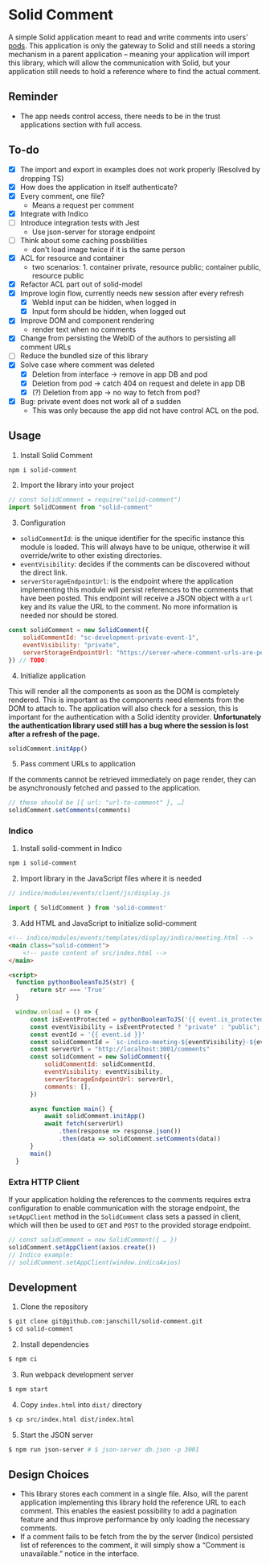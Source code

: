 # Solid Comment

A simple Solid application meant to read and write comments into users’ [pods](https://solidproject.org/users/get-a-pod).
This application is only the gateway to Solid and still needs a storing mechanism in a parent application – meaning your application will import this library, which will allow the communication with Solid, but your application still needs to hold a reference where to find the actual comment.

## Reminder

- The app needs control access, there needs to be in the trust applications section with full access.

## To-do

- [x] The import and export in examples does not work properly (Resolved by dropping TS)
- [x] How does the application in itself authenticate?
- [x] Every comment, one file?
  - Means a request per comment
- [x] Integrate with Indico
- [ ] Introduce integration tests with Jest
  - Use json-server for storage endpoint
- [ ] Think about some caching possbilities
  - don't load image twice if it is the same person
- [x] ACL for resource and container
  - two scenarios: 1. container private, resource public; container public, resource public
- [x] Refactor ACL part out of solid-model
- [x] Improve login flow, currently needs new session after every refresh
  - [x] WebId input can be hidden, when logged in
  - [x] Input form should be hidden, when logged out
- [x] Improve DOM and component rendering
  - render text when no comments
- [x] Change from persisting the WebID of the authors to persisting all comment URLs
- [ ] Reduce the bundled size of this library
- [x] Solve case where comment was deleted
  - [x] Deletion from interface -> remove in app DB and pod
  - [x] Deletion from pod -> catch 404 on request and delete in app DB
  - [x] (?) Deletion from app -> no way to fetch from pod?
- [x] Bug: private event does not work all of a sudden
  - This was only because the app did not have control ACL on the pod.

## Usage

1. Install Solid Comment

```bash
npm i solid-comment
```

2. Import the library into your project

```js
// const SolidComment = require("solid-comment")
import SolidComment from "solid-comment"
```

3. Configuration

* `solidCommentId`: is the unique identifier for the specific instance this module is loaded. This will always have to be unique, otherwise it will override/write to other existing directories.
* `eventVisibility`: decides if the comments can be discovered without the direct link.
* `serverStorageEndpointUrl`: is the endpoint where the application implementing this module will persist references to the comments that have been posted. This endpoint will receive a JSON object with a `url` key and its value the URL to the comment. No more information is needed nor should be stored.

```js
const solidComment = new SolidComment({
    solidCommentId: "sc-development-private-event-1",
    eventVisibility: "private",
    serverStorageEndpointUrl: "https://server-where-comment-urls-are-persisted"
}) // TODO:
```

4. Initialize application

This will render all the components as soon as the DOM is completely rendered. This is important as the components need elements from the DOM to attach to. The application will also check for a session, this is important for the authentication with a Solid identity provider. **Unfortunately the authentication library used still has a bug where the session is lost after a refresh of the page.**

```js
solidComment.initApp()
```

5. Pass comment URLs to application

If the comments cannot be retrieved immediately on page render, they can be asynchronously fetched and passed to the application.

```js
// these should be [{ url: "url-to-comment" }, …]
solidComment.setComments(comments)
```

### Indico

1. Install solid-comment in Indico

```bash
npm i solid-comment
```

2. Import library in the JavaScript files where it is needed

```js
// indico/modules/events/client/js/display.js

import { SolidComment } from 'solid-comment'
```

3. Add HTML and JavaScript to initialize solid-comment

```html
<!-- indico/modules/events/templates/display/indico/meeting.html -->
<main class="solid-comment">
    <!-- paste content of src/index.html -->
</main>

<script>
  function pythonBooleanToJS(str) {
      return str === 'True'
  }

  window.onload = () => {
      const isEventProtected = pythonBooleanToJS('{{ event.is_protected }}');
      const eventVisibility = isEventProtected ? "private" : "public";
      const eventId = '{{ event.id }}'
      const solidCommentId = `sc-indico-meeting-${eventVisibility}-${eventId}`;
      const serverUrl = "http://localhost:3001/comments"
      const solidComment = new SolidComment({
          solidCommentId: solidCommentId,
          eventVisibility: eventVisibility,
          serverStorageEndpointUrl: serverUrl,
          comments: [],
      })

      async function main() {
          await solidComment.initApp()
          await fetch(serverUrl)
              .then(response => response.json())
              .then(data => solidComment.setComments(data))
      }
      main()
  }
```

### Extra HTTP Client

If your application holding the references to the comments requires extra configuration to enable communication with the storage endpoint, the `setAppClient` method in the `SolidComment` class sets a passed in client, which will then be used to `GET` and `POST` to the provided storage endpoint.

```js
// const solidComment = new SolidComment({ … })
solidComment.setAppClient(axios.create())
// Indico example:
// solidComment.setAppClient(window.indicoAxios)
```

## Development

1. Clone the repository

```bash
$ git clone git@github.com:janschill/solid-comment.git
$ cd solid-comment
```

2. Install dependencies

```bash
$ npm ci
```

3. Run webpack development server

```bash
$ npm start
```

4. Copy `index.html` into `dist/` directory

```bash
$ cp src/index.html dist/index.html
```

5. Start the JSON server

```bash
$ npm run json-server # $ json-server db.json -p 3001
```

## Design Choices

* This library stores each comment in a single file. Also, will the parent application implementing this library hold the reference URL to each comment. This enables the easiest possibility to add a pagination feature and thus improve performance by only loading the necessary comments.
* If a comment fails to be fetch from the by the server (Indico) persisted list of references to the comment, it will simply show a “Comment is unavailable.” notice in the interface.
